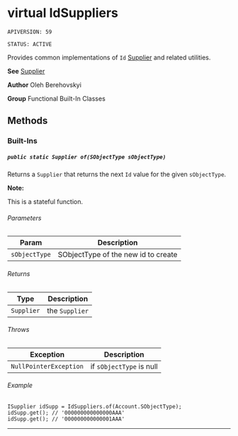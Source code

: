 # virtual IdSuppliers

`APIVERSION: 59`

`STATUS: ACTIVE`

Provides common implementations of `Id` [Supplier](/docs/Functional-Abstract-Classes/Supplier.md)
and related utilities.


**See** [Supplier](/docs/Functional-Abstract-Classes/Supplier.md)


**Author** Oleh Berehovskyi


**Group** Functional Built-In Classes

## Methods
### Built-Ins
##### `public static Supplier of(SObjectType sObjectType)`

Returns a `Supplier` that returns the next `Id` value for the given `sObjectType`. <p><strong>Note: </strong></p> <p>This is a stateful function.</p>

###### Parameters

|Param|Description|
|---|---|
|`sObjectType`|SObjectType of the new id to create|

###### Returns

|Type|Description|
|---|---|
|`Supplier`|the `Supplier`|

###### Throws

|Exception|Description|
|---|---|
|`NullPointerException`|if `sObjectType` is null|

###### Example
```apex
ISupplier idSupp = IdSuppliers.of(Account.SObjectType);
idSupp.get(); // '000000000000000AAA'
idSupp.get(); // '000000000000001AAA'
```


---
